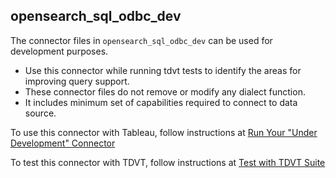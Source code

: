 ## opensearch_sql_odbc_dev

The connector files in `opensearch_sql_odbc_dev` can be used for development purposes. 

* Use this connector while running tdvt tests to identify the areas for improving query support.
* These connector files do not remove or modify any dialect function.
* It includes minimum set of capabilities required to connect to data source.

To use this connector with Tableau, follow instructions at [Run Your "Under Development" Connector](https://tableau.github.io/connector-plugin-sdk/docs/share)

To test this connector with TDVT, follow instructions at [Test with TDVT Suite](https://tableau.github.io/connector-plugin-sdk/docs/tdvt)